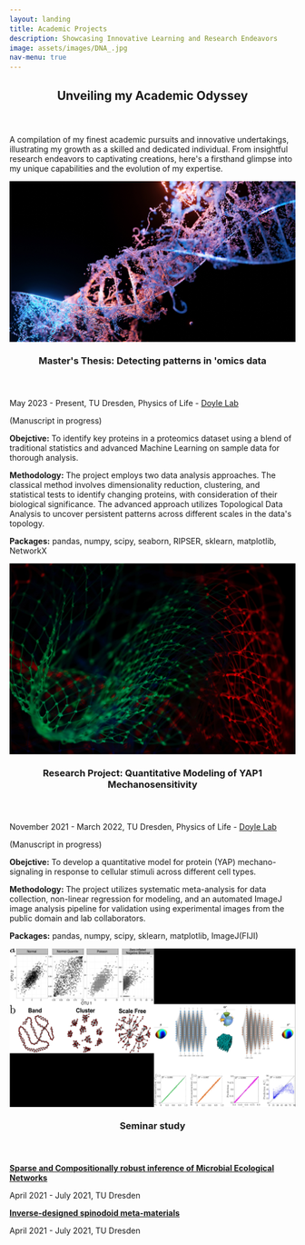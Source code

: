 ```yaml
---
layout: landing
title: Academic Projects
description: Showcasing Innovative Learning and Research Endeavors
image: assets/images/DNA_.jpg
nav-menu: true
---
```


<!-- Main -->
<div id="main">

<!-- One -->
<section id="one">
	<div class="inner">
		<header class="major">
			<h2>Unveiling my Academic Odyssey</h2>
		</header>
		<p>A compilation of my finest academic pursuits and innovative undertakings, illustrating my growth as a skilled and dedicated individual. From insightful research endeavors to captivating creations, here's a firsthand glimpse into my unique capabilities and the evolution of my expertise.</p>
	</div>
</section>

<!-- Two -->
<section id="two" class="spotlights">
	<section>
		<a href="#" class="image" style="display: flex; justify-content: center; align-items: center;">
			<img src="assets/images/DNA_CRISPR.jpg" alt="" />
		</a>
		<div class="content">
			<div class="inner">
				<header class="major">
					<h3>Master's Thesis: Detecting patterns in 'omics data</h3>
				</header>
				<p>May 2023 - Present, TU Dresden, Physics of Life - <a href="https://physics-of-life.tu-dresden.de/research/core-groups/doyle">Doyle Lab</a></p>
				<p>(Manuscript in progress)</p>
				<p><strong>Obejctive:</strong> To identify key proteins in a proteomics dataset using a blend of traditional statistics and advanced Machine Learning on sample data for thorough analysis.</p>
				<p><strong>Methodology:</strong> The project employs two data analysis approaches. The classical method involves dimensionality reduction, clustering, and statistical tests to identify changing proteins, with consideration of their biological significance. The advanced approach utilizes Topological Data Analysis to uncover persistent patterns across different scales in the data's topology.</p>
				<p><strong>Packages:</strong> pandas, numpy, scipy, seaborn, RIPSER, sklearn, matplotlib, NetworkX</p>
			</div>
		</div>
	</section>
	<section>
		<a href="#" class="image" style="display: flex; justify-content: center; align-items: center;">
			<img src="assets/images/aca_proj_02.jpg" alt="" />
		</a>
		<div class="content">
			<div class="inner">
				<header class="major">
					<h3>Research Project: Quantitative Modeling of YAP1 Mechanosensitivity</h3>
				</header>
				<p>November 2021 - March 2022, TU Dresden, Physics of Life - <a href="https://physics-of-life.tu-dresden.de/research/core-groups/doyle">Doyle Lab</a></p>
				<p>(Manuscript in progress)</p>
				<p><strong>Obejctive:</strong> To develop a quantitative model for protein (YAP) mechano-signaling in response to cellular stimuli across different cell types.</p>
				<p><strong>Methodology:</strong> The project utilizes systematic meta-analysis for data collection, non-linear regression for modeling, and an automated ImageJ image analysis pipeline for validation using experimental images from the public domain and lab collaborators.</p>
				<p><strong>Packages:</strong> pandas, numpy, scipy, sklearn, matplotlib, ImageJ(FIJI)</p>
			</div>
		</div>
	</section>
	<section>
		<a href="#" class="image" style="display: flex; justify-content: center; align-items: center;">
			<img src="assets/images/academic_proj_03.png" alt="" />
		</a>
		<div class="content">
			<div class="inner">
				<header class="major">
					<h3>Seminar study</h3>
				</header>
				<p><strong><a href="https://journals.plos.org/ploscompbiol/article?id=10.1371/journal.pcbi.1004226">Sparse and Compositionally robust inference of Microbial Ecological Networks</a></strong></p>
				<p>April 2021 - July 2021, TU Dresden</p>
				<p><strong><a href="https://www.nature.com/articles/s41524-020-0341-6">Inverse-designed spinodoid meta-materials</a></strong></p>
				<p>April 2021 - July 2021, TU Dresden</p>
			</div>
		</div>
	</section>
</section>


